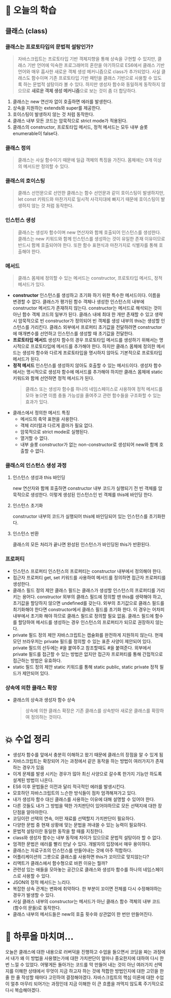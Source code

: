 # 📖 오늘의 학습

## 클래스 (class)

### 클래스는 프로토타입의 문법적 설탕인가?

> 자바스크립트는 프로토타입 기반 객체지향을 통해 상속을 구현할 수 있지만, 클래스 기반 언어에 익숙한 프로그래머의 혼란을 야기하므로 ES6에서 클래스 기반 언어와 매우 흡사한 새로운 객체 생성 메커니즘으로 class가 추가되었다. 사실 클래스도 함수이며 기존 프로토타입 기반 패턴을 클래스 기반으로 사용할 수 있도록 하는 문법적 설탕이라 볼 수 있다. 하지만 생성자 함수와 동일하게 동작하지 않으므로 **새로운 객체 생성 메커니즘**으로 보는 것이 좀 더 합당하다.

1. 클래스는 new 연산자 없이 호출하면 에러를 발생한다.
2. 상속을 지원하는 extends와 super를 제공한다.
3. 호이스팅이 발생하지 않는 것 처럼 동작한다.
4. 클래스 내부 모든 코드는 암묵적으로 strict mode가 적용된다.
5. 클래스의 constructor, 프로토타입 메서드, 정적 메서드는 모두 내부 슬롯 enumerable이 false다.

### 클래스 정의

> 클래스는 사실 함수이기 때문에 일급 객체의 특징을 가진다. 몸체에는 0개 이상의 메서드만 정의할 수 있다.

### 클래스의 호이스팅

> 클래스 선언문으로 선언한 클래스는 함수 선언문과 같이 호이스팅이 발생하지만, let const 키워드와 마찬가지로 일시적 사각지대에 빠지기 때문에 호이스팅이 발생하지 않는 것 처럼 동작한다.

### 인스턴스 생성

> 클래스는 생성자 함수이며 new 연산자와 함께 호출되어 인스턴스를 생성한다. 클래스는 new 키워드와 함께 인스턴스를 생성하는 것이 유일한 존재 이유이므로 반드시 함께 호출되어야 한다. 또한 함수 표현식과 마찬가지로 식별자를 통해 호출해야 한다.

### 메서드

> 클래스 몸체에 정의할 수 있는 메서드는 constructor, 프로토타입 메서드, 정적 메서드가 있다.

- **constructor**
  인스턴스를 생성하고 초기화 하기 위한 특수한 메서드이다. 이름을 변경할 수 없다.
  클래스가 평가된 함수 객체나 생성한 인스턴스의 내부에 constructor 메서드가 존재하지 않는다.
  constructor는 메서드로 해석되는 것이 아닌 함수 객체 코드의 일부가 된다.
  클래스 내에 최대 한 개만 존재할 수 있고 생략 시 암묵적으로 빈 constructor가 정의되어 빈 객체를 생성
  내부의 this는 생성할 인스턴스를 가리킨다.
  클래스 외부에서 프로퍼티 초기값을 전달하려면 constructor에 매개변수를 선언하고 인스턴스를 생성할 때 초기값을 전달한다.
- **프로토타입 메서드**
  생성자 함수의 경우 프로토타입 메서드를 생성하기 위해서는 명시적으로 프로토타입에 메서드를 추가해야 한다. 하지만 클래스 몸체에 정의한 메서드는 생성자 함수와 다르게 프로토타입을 명시하지 않아도 기본적으로 프로토타입 메서드가 된다.
- **정적 메서드**
  인스턴스를 생성하지 않아도 호출할 수 있는 메서드이다. 생성자 함수에서는 명시적으로 생성자 함수에 메서드를 추가해야 하지만 클래스 몸체에 static 키워드와 함께 선언하면 정적 메서드가 된다.
  > 클래스 또는 생성자 함수를 하나의 네임스페이스로 사용하여 정적 메서드를 모아 놓으면 이름 충돌 가능성을 줄여주고 관련 함수들을 구조화할 수 있는 효과가 있다.
- 클래스에서 정의한 메서드 특징
  - 메서드의 축약 표현을 사용한다.
  - 객체 리터럴과 다르게 콤마가 필요 없다.
  - 암묵적으로 strict mode로 실행된다.
  - 열거할 수 없다.
  - 내부 슬롯 constructor가 없는 non-constructor로 생성되어 new와 함께 호출할 수 없다.

### 클래스의 인스턴스 생성 과정

1. 인스턴스 생성과 this 바인딩

   new 연산자와 함께 호출하면 constructor 내부 코드가 실행되기 전 빈 객체를 암묵적으로 생성한다. 이렇게 생성된 인스턴스인 빈 객체를 this에 바인딩 한다.

2. 인스턴스 초기화

   constructor 내부의 코드가 실행되어 this에 바인딩되어 있는 인스턴스를 초기화한다.

3. 인스턴스 반환

   클래스의 모든 처리가 끝나면 완성된 인스턴스가 바인딩된 this가 반환된다.

### 프로퍼티

- 인스턴스 프로퍼티
  인스턴스의 프로퍼티는 constructor 내부에서 정의해야 한다.
- 접근자 프로퍼티
  get, set 키워드를 사용하여 메서드를 정의하면 접근자 프로퍼티를 생성한다.
- 클래스 필드 정의 제안
  클래스 필드는 클래스가 생성할 인스턴스의 프로퍼티를 가리키는 용어다.
  constructor 외부의 클래스 필드에 정의할 땐 this를 생략해야 하고, 초기값을 할당하지 않으면 undefined를 갖는다.
  외부의 초기값으로 클래스 필드를 최기화해야 한다면 constructor에서 클래스 필드를 초기화 한다. 이 경우는 어차피 내부에서 초기화 해야 하므로 클래스 필드로 정의할 필요 없음.
  클래스 필드에 함수를 할당하여 메서드를 생성하는 경우 인스턴스의 프로퍼티가 되므로 권장하지 않는다.
- private 필드 정의 제안
  자바스크립트는 캡슐화를 완전하게 지원하지 않는다. 현재 모던 브라우저는 private 필드를 정의할 수 있는 표준 사양이 제안되어 있다. private 필드의 선두에는 #을 붙여주고 참조할때도 #을 붙여준다.
  외부에서 private 필드를 접근할 수 있는 방법은 없지만 접근자 프로퍼티를 통해 간접적으로 접근하는 방법은 유효하다.
- static 필드 정의 제안
  static 키워드를 통해 static public, static private 정적 필드가 제안되어 있다.

### 상속에 의한 클래스 확장

- 클래스의 상속과 생성자 함수 상속
  > 상속에 의한 클래스 확장은 기존 클래스를 상속받아 새로운 클래스를 확장하여 정의하는 것이다.

# 💥 수업 정리

- 생성자 함수를 앞에서 충분히 이해하고 왔기 때문에 클래스의 장점을 알 수 있게 됨
- 자바스크립트는 확장되어 가는 과정에서 같은 동작을 하는 방법이 여러가지가 존재하는 경우가 있음
- 이게 문제를 발생 시키는 경우가 많아 최신 사양으로 갈수록 한가지 기능만 하도록 설계된 방법이 나온다.
- ES6 이후 문법들은 이전과 달리 적극적인 에러를 발생시킨다.
- 모호하던 자바스크립트의 느슨한 방식들이 점차 엄격해져가고 있다.
- 내가 생성자 함수 대신 클래스를 사용하는 이유에 대해 설명할 수 있어야 한다.
- 다른 것들도 내가 그 방법을 택한 가치판단이 있어야하므로 모든 선택지에 대한 장단점을 알아야한다.
- 코딩이란 선택의 연속, 어떤 재료를 선택할지 가치판단이 필요하다.
- 다양한 문법 중 현재 상황에 맞는 문법을 꺼내쓸 수 있는 능력이 필요하다.
- 문법적 설탕이란 동일한 동작을 할 때를 지칭한다.
- class와 생성자 함수는 내부 동작에 차이가 있으므로 문법적 설탕이라 할 수 없다.
- 엄격한 문법은 에러를 빨리 만날 수 있다. 개발자의 입장에서 매우 용이하다.
- 클래스는 자료구조의 인스턴스를 만들어내는 것에 아주 적합하다.
- 어플리케이션의 그릇으로 클래스를 사용하면 this가 꼬이므로 맞지않는다?
- 리액트가 클래스에서 함수형으로 바뀐 이유는 뭘까?
- 관련성 있는 애들을 모아놓는 공간으로 클래스와 생성자 함수를 하나의 네임스페이스로 사용할 수 있다.
- JSON의 정적 메서드는 느리다.
- 복잡한 상속 관계는 변화에 취약하다. 한 부분이 꼬이면 전체를 다시 수정해야하는 경우가 발생할 수 있다.
- 사실 클래스 내부의 constructor는 메서드가 아닌 클래스 함수 객체의 내부 코드(함수의 문들)로 동작한다.
- 클래스 내부의 메서드들은 new의 호출 횟수와 상관없이 한 번만 만들어진다.

# 🤯 하루을 마치며…

오늘은 클래스에 대한 내용으로 러버덕을 진행하고 수업을 들으면서 코딩을 짜는 과정에서 내가 왜 이 방법을 사용했는가에 대한 가치판단이 얼마나 중요한지에 대하여 다시 한 번 느낄 수 있었다. 어떻게든 돌아가는 코드를 막 만들어 내는 것이 아닌 여러가지 선택지를 이해한 상태에서 무엇이 지금 하고자 하는 것에 적합한 방법인지에 대한 고민을 한 줄 한 줄 작성할 때마다 고민하여 결정해야겠다. 자바스크립트의 핵심 이론에 대한 수업이 얼추 마무리 되어가는 과정인데 지금 이해한 이 큰 흐름을 까먹지 않도록 주기적으로 다시 복습해야겠다.
